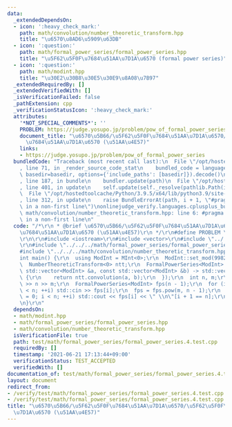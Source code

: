 ```yaml
---
data:
  _extendedDependsOn:
  - icon: ':heavy_check_mark:'
    path: math/convolution/number_theoretic_transform.hpp
    title: "\u6570\u8AD6\u5909\u63DB"
  - icon: ':question:'
    path: math/formal_power_series/formal_power_series.hpp
    title: "\u5F62\u5F0F\u7684\u51AA\u7D1A\u6570 (formal power series)"
  - icon: ':question:'
    path: math/modint.hpp
    title: "\u30E2\u30B8\u30E5\u30E9\u8A08\u7B97"
  _extendedRequiredBy: []
  _extendedVerifiedWith: []
  _isVerificationFailed: false
  _pathExtension: cpp
  _verificationStatusIcon: ':heavy_check_mark:'
  attributes:
    '*NOT_SPECIAL_COMMENTS*': ''
    PROBLEM: https://judge.yosupo.jp/problem/pow_of_formal_power_series
    document_title: "\u6570\u5B66/\u5F62\u5F0F\u7684\u51AA\u7D1A\u6570/\u5F62\u5F0F\
      \u7684\u51AA\u7D1A\u6570 (\u51AA\u4E57)"
    links:
    - https://judge.yosupo.jp/problem/pow_of_formal_power_series
  bundledCode: "Traceback (most recent call last):\n  File \"/opt/hostedtoolcache/Python/3.9.5/x64/lib/python3.9/site-packages/onlinejudge_verify/documentation/build.py\"\
    , line 71, in _render_source_code_stat\n    bundled_code = language.bundle(stat.path,\
    \ basedir=basedir, options={'include_paths': [basedir]}).decode()\n  File \"/opt/hostedtoolcache/Python/3.9.5/x64/lib/python3.9/site-packages/onlinejudge_verify/languages/cplusplus.py\"\
    , line 187, in bundle\n    bundler.update(path)\n  File \"/opt/hostedtoolcache/Python/3.9.5/x64/lib/python3.9/site-packages/onlinejudge_verify/languages/cplusplus_bundle.py\"\
    , line 401, in update\n    self.update(self._resolve(pathlib.Path(included), included_from=path))\n\
    \  File \"/opt/hostedtoolcache/Python/3.9.5/x64/lib/python3.9/site-packages/onlinejudge_verify/languages/cplusplus_bundle.py\"\
    , line 312, in update\n    raise BundleErrorAt(path, i + 1, \"#pragma once found\
    \ in a non-first line\")\nonlinejudge_verify.languages.cplusplus_bundle.BundleErrorAt:\
    \ math/convolution/number_theoretic_transform.hpp: line 6: #pragma once found\
    \ in a non-first line\n"
  code: "/*\r\n * @brief \u6570\u5B66/\u5F62\u5F0F\u7684\u51AA\u7D1A\u6570/\u5F62\u5F0F\
    \u7684\u51AA\u7D1A\u6570 (\u51AA\u4E57)\r\n */\r\n#define PROBLEM \"https://judge.yosupo.jp/problem/pow_of_formal_power_series\"\
    \r\n\r\n#include <iostream>\r\n#include <vector>\r\n#include \"../../../math/modint.hpp\"\
    \r\n#include \"../../../math/formal_power_series/formal_power_series.hpp\"\r\n\
    #include \"../../../math/convolution/number_theoretic_transform.hpp\"\r\n\r\n\
    int main() {\r\n  using ModInt = MInt<0>;\r\n  ModInt::set_mod(998244353);\r\n\
    \  NumberTheoreticTransform<0> ntt;\r\n  FormalPowerSeries<ModInt>::set_mul([&](const\
    \ std::vector<ModInt> &a, const std::vector<ModInt> &b) -> std::vector<ModInt>\
    \ {\r\n    return ntt.convolution(a, b);\r\n  });\r\n  int n, m;\r\n  std::cin\
    \ >> n >> m;\r\n  FormalPowerSeries<ModInt> fps(n - 1);\r\n  for (int i = 0; i\
    \ < n; ++i) std::cin >> fps[i];\r\n  fps = fps.pow(m, n - 1);\r\n  for (int i\
    \ = 0; i < n; ++i) std::cout << fps[i] << \" \\n\"[i + 1 == n];\r\n  return 0;\r\
    \n}\r\n"
  dependsOn:
  - math/modint.hpp
  - math/formal_power_series/formal_power_series.hpp
  - math/convolution/number_theoretic_transform.hpp
  isVerificationFile: true
  path: test/math/formal_power_series/formal_power_series.4.test.cpp
  requiredBy: []
  timestamp: '2021-06-21 17:13:44+09:00'
  verificationStatus: TEST_ACCEPTED
  verifiedWith: []
documentation_of: test/math/formal_power_series/formal_power_series.4.test.cpp
layout: document
redirect_from:
- /verify/test/math/formal_power_series/formal_power_series.4.test.cpp
- /verify/test/math/formal_power_series/formal_power_series.4.test.cpp.html
title: "\u6570\u5B66/\u5F62\u5F0F\u7684\u51AA\u7D1A\u6570/\u5F62\u5F0F\u7684\u51AA\
  \u7D1A\u6570 (\u51AA\u4E57)"
---
```

